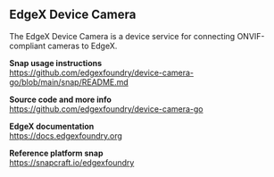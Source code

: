 EdgeX Device Camera
---
The EdgeX Device Camera is a device service for connecting ONVIF-compliant cameras to EdgeX.

**Snap usage instructions**  
https://github.com/edgexfoundry/device-camera-go/blob/main/snap/README.md

**Source code and more info**  
https://github.com/edgexfoundry/device-camera-go

**EdgeX documentation**  
https://docs.edgexfoundry.org

**Reference platform snap**  
https://snapcraft.io/edgexfoundry